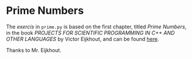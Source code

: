 # Prime Numbers

The *exercis* in `prime.py` is based on the first chapter, titled *Prime Numbers*, in the book *PROJECTS FOR SCIENTIFIC PROGRAMMING IN C++ AND
OTHER LANGUAGES* by Victor Eijkhout, and can be found [here](file:///home/joel/code/EijkhoutProgrammingProjects-book.pdf).

Thanks to Mr. Eijkhout.